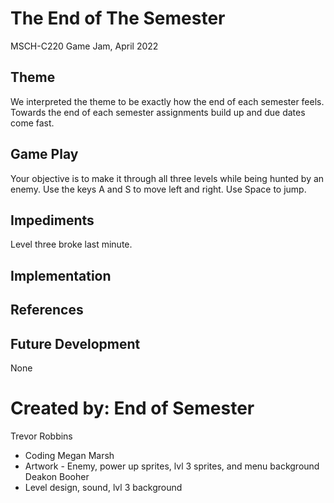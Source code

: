 # The End of The Semester
MSCH-C220 Game Jam, April 2022

## Theme
We interpreted the theme to be exactly how the end of each semester feels. Towards the end of each semester assignments build up and due dates come fast.

## Game Play
Your objective is to make it through all three levels while being hunted by an enemy. 
Use the keys A and S to move left and right. Use Space to jump.

## Impediments
Level three broke last minute.
## Implementation

## References

## Future Development
None

# Created by: End of Semester
Trevor Robbins
- Coding
Megan Marsh
- Artwork - Enemy, power up sprites, lvl 3 sprites, and menu background
Deakon Booher
- Level design, sound, lvl 3 background
